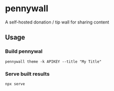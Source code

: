 # pennywall

A self-hosted donation / tip wall for sharing content

## Usage

### Build pennywal

```
pennywall theme -k APIKEY --title "My Title"
```

### Serve built results

```
npx serve
```


